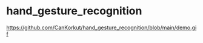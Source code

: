 # hand_gesture_recognition

https://github.com/CanKorkut/hand_gesture_recognition/blob/main/demo.gif
